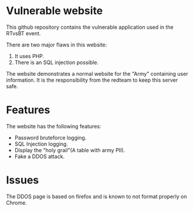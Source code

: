 # Vulnerable website

This github repository contains the vulnerable application used in the RTvsBT event.

There are two major flaws in this website:
1. It uses PHP.
2. There is an SQL injection possible.

The website demonstrates a normal website for the "Army" containing user information. It is the responsibility from the redteam to keep this server safe.

# Features
The website has the following features:
- Password bruteforce logging.
- SQL Injection logging.
- Display the "holy grail"(A table with army PII).
- Fake a DDOS attack.

# Issues
The DDOS page is based on firefox and is known to not format properly on Chrome.

